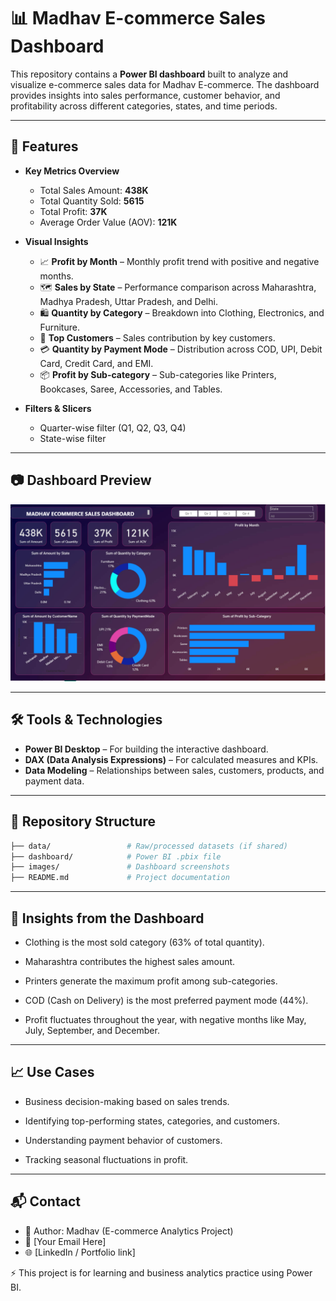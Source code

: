 # 📊 Madhav E-commerce Sales Dashboard  

This repository contains a **Power BI dashboard** built to analyze and visualize e-commerce sales data for Madhav E-commerce. The dashboard provides insights into sales performance, customer behavior, and profitability across different categories, states, and time periods.  

---

## 🚀 Features  

- **Key Metrics Overview**  
  - Total Sales Amount: **438K**  
  - Total Quantity Sold: **5615**  
  - Total Profit: **37K**  
  - Average Order Value (AOV): **121K**  

- **Visual Insights**  
  - 📈 **Profit by Month** – Monthly profit trend with positive and negative months.  
  - 🗺️ **Sales by State** – Performance comparison across Maharashtra, Madhya Pradesh, Uttar Pradesh, and Delhi.  
  - 🛍️ **Quantity by Category** – Breakdown into Clothing, Electronics, and Furniture.  
  - 👥 **Top Customers** – Sales contribution by key customers.  
  - 💳 **Quantity by Payment Mode** – Distribution across COD, UPI, Debit Card, Credit Card, and EMI.  
  - 📦 **Profit by Sub-category** – Sub-categories like Printers, Bookcases, Saree, Accessories, and Tables.  

- **Filters & Slicers**  
  - Quarter-wise filter (Q1, Q2, Q3, Q4)  
  - State-wise filter  

---

## 📷 Dashboard Preview  

  ![Madhav E-commerce Dashboard](powerb.png) 

---

## 🛠️ Tools & Technologies  

- **Power BI Desktop** – For building the interactive dashboard.  
- **DAX (Data Analysis Expressions)** – For calculated measures and KPIs.  
- **Data Modeling** – Relationships between sales, customers, products, and payment data.  

---

## 📂 Repository Structure  

```bash
├── data/                 # Raw/processed datasets (if shared)
├── dashboard/            # Power BI .pbix file
├── images/               # Dashboard screenshots
├── README.md             # Project documentation
```
---

## 📌 Insights from the Dashboard

- Clothing is the most sold category (63% of total quantity).

- Maharashtra contributes the highest sales amount.

- Printers generate the maximum profit among sub-categories.

- COD (Cash on Delivery) is the most preferred payment mode (44%).

- Profit fluctuates throughout the year, with negative months like May, July, September, and December.

---

## 📈 Use Cases

- Business decision-making based on sales trends.

- Identifying top-performing states, categories, and customers.

- Understanding payment behavior of customers.

- Tracking seasonal fluctuations in profit.

---

## 📬 Contact

- 👤 Author: Madhav (E-commerce Analytics Project)
- 📧 [Your Email Here]
- 🌐 [LinkedIn / Portfolio link]

⚡ This project is for learning and business analytics practice using Power BI.
